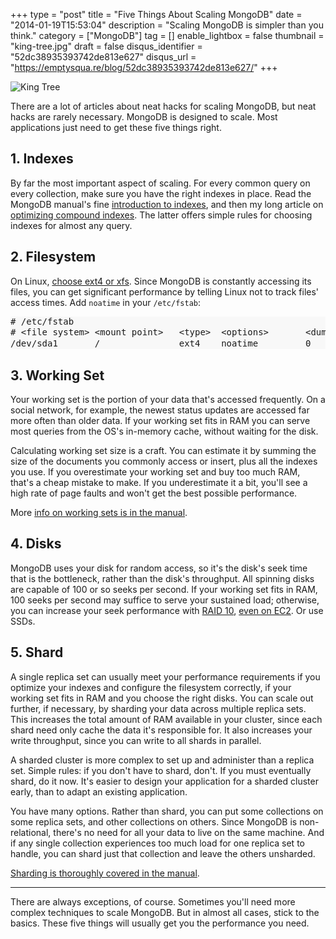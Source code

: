 +++
type = "post"
title = "Five Things About Scaling MongoDB"
date = "2014-01-19T15:53:04"
description = "Scaling MongoDB is simpler than you think."
category = ["MongoDB"]
tag = []
enable_lightbox = false
thumbnail = "king-tree.jpg"
draft = false
disqus_identifier = "52dc38935393742de813e627"
disqus_url = "https://emptysqua.re/blog/52dc38935393742de813e627/"
+++

<p><img style="display:block; margin-left:auto; margin-right:auto;" src="king-tree.jpg" alt="King Tree" title="King Tree" /></p>
<p>There are a lot of articles about neat hacks for scaling MongoDB, but neat hacks are rarely necessary. MongoDB is designed to scale. Most applications just need to get these five things right.</p>
<h2 id="1-indexes">1. Indexes</h2>
<p>By far the most important aspect of scaling. For every common query on every collection, make sure you have the right indexes in place. Read the MongoDB manual's fine <a href="http://docs.mongodb.org/manual/core/indexes-introduction/">introduction to indexes</a>, and then my long article on <a href="/optimizing-mongodb-compound-indexes/">optimizing compound indexes</a>. The latter offers simple rules for choosing indexes for almost any query.</p>
<h2 id="2-filesystem">2. Filesystem</h2>
<p>On Linux, <a href="http://docs.mongodb.org/manual/administration/production-notes/#mongodb-on-linux">choose ext4 or xfs</a>. Since MongoDB is constantly accessing its files, you can get significant performance by telling Linux not to track files' access times. Add <code>noatime</code> in your <code>/etc/fstab</code>:</p>
<div class="codehilite" style="background: #f8f8f8"><pre style="line-height: 125%"># /etc/fstab
# &lt;file system&gt; &lt;mount point&gt;   &lt;type&gt;  &lt;options&gt;       &lt;dump&gt;  &lt;pass&gt;
/dev/sda1       /               ext4    noatime         0       0
</pre></div>


<h2 id="3-working-set">3. Working Set</h2>
<p>Your working set is the portion of your data that's accessed frequently. On a social network, for example, the newest status updates are accessed far more often than older data. If your working set fits in RAM you can serve most queries from the OS's in-memory cache, without waiting for the disk.</p>
<p>Calculating working set size is a craft. You can estimate it by summing the size of the documents you commonly access or insert, plus all the indexes you use. If you overestimate your working set and buy too much RAM, that's a cheap mistake to make. If you underestimate it a bit, you'll see a high rate of page faults and won't get the best possible performance.</p>
<p>More <a href="http://docs.mongodb.org/manual/faq/diagnostics/#faq-memory">info on working sets is in the manual</a>.</p>
<h2 id="4-disks">4. Disks</h2>
<p>MongoDB uses your disk for random access, so it's the disk's seek time that is the bottleneck, rather than the disk's throughput. All spinning disks are capable of 100 or so seeks per second. If your working set fits in RAM, 100 seeks per second may suffice to serve your sustained load; otherwise, you can increase your seek performance with <a href="http://en.wikipedia.org/wiki/RAID">RAID 10</a>, <a href="http://docs.aws.amazon.com/AWSEC2/latest/UserGuide/raid-config.html">even on EC2</a>. Or use SSDs.</p>
<h2 id="5-shard">5. Shard</h2>
<p>A single replica set can usually meet your performance requirements if you optimize your indexes and configure the filesystem correctly, if your working set fits in RAM and you choose the right disks. You can scale out further, if necessary, by sharding your data across multiple replica sets. This increases the total amount of RAM available in your cluster, since each shard need only cache the data it's responsible for. It also increases your write throughput, since you can write to all shards in parallel.</p>
<p>A sharded cluster is more complex to set up and administer than a replica set. Simple rules: if you don't have to shard, don't. If you must eventually shard, do it now. It's easier to design your application for a sharded cluster early, than to adapt an existing application.</p>
<p>You have many options. Rather than shard, you can put some collections on some replica sets, and other collections on others. Since MongoDB is non-relational, there's no need for all your data to live on the same machine. And if any single collection experiences too much load for one replica set to handle, you can shard just that collection and leave the others unsharded.</p>
<p><a href="http://docs.mongodb.org/manual/core/sharding-introduction/">Sharding is thoroughly covered in the manual</a>.</p>
<hr />
<p>There are always exceptions, of course. Sometimes you'll need more complex techniques to scale MongoDB. But in almost all cases, stick to the basics. These five things will usually get you the performance you need.</p>
